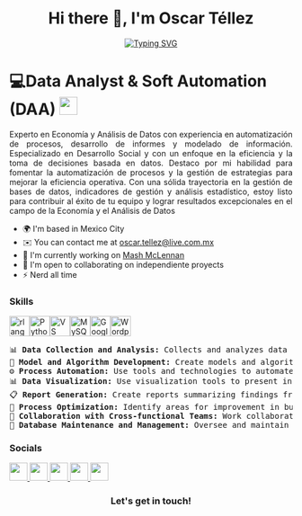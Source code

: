 <h1 align="center"> Hi there 👋, I'm Oscar Téllez</h1>
 
<p align="center">
	<a href="https://git.io/typing-svg">
		<img src="https://readme-typing-svg.herokuapp.com?font=Fira+Code&pause=1000&random=false&width=435&lines=Welcome+to+my+github+page...;%3C%2F%3E+DanDatos;Data+Analyst+%26+Automation+Expert+;Excel+(VBA)+%7C+Python+%7C+R+%7C+PowerBI" alt="Typing SVG">
	</a>
</p>



# 💻Data Analyst & Soft Automation (DAA) <img src = "https://media2.giphy.com/media/QssGEmpkyEOhBCb7e1/giphy.gif?cid=ecf05e47a0n3gi1bfqntqmob8g9aid1oyj2wr3ds3mg700bl&rid=giphy.gif" width = 32px>

<p align="justify">Experto en Economía y Análisis de Datos con experiencia en automatización de procesos, desarrollo de informes y modelado de información. Especializado en Desarrollo Social y con un enfoque en la eficiencia y la toma de decisiones basada en datos. Destaco por mi habilidad para fomentar la automatización de procesos y la gestión de estrategias para mejorar la eficiencia operativa. Con una sólida trayectoria en la gestión de bases de datos, indicadores de gestión y análisis estadístico, estoy listo para contribuir al éxito de tu equipo y lograr resultados excepcionales en el campo de la Economía y el Análisis de Datos</p>

* 🌍  I'm based in Mexico City
* ✉️  You can contact me at [oscar.tellez@live.com.mx](mailto:oscar.tellez@live.com.mx)
* 🚀  I'm currently working on [Mash McLennan](http://https://www.marsh.com/co/home.html)
* 🤝  I'm open to collaborating on independiente proyects
* ⚡  Nerd all time

### Skills

<p align="left">
<a href="https://www.r-project.org/" target="_blank" rel="noreferrer"><img src="https://raw.githubusercontent.com/danielcranney/readme-generator/main/public/icons/skills/rlang-colored.svg" width="36" height="36" alt="rlang" /></a><a href="https://www.python.org/" target="_blank" rel="noreferrer"><img src="https://raw.githubusercontent.com/danielcranney/readme-generator/main/public/icons/skills/python-colored.svg" width="36" height="36" alt="Python" /></a><a href="https://code.visualstudio.com/" target="_blank" rel="noreferrer"><img src="https://raw.githubusercontent.com/danielcranney/readme-generator/main/public/icons/skills/visualstudiocode.svg" width="36" height="36" alt="VS Code" /></a><a href="https://www.mysql.com/" target="_blank" rel="noreferrer"><img src="https://raw.githubusercontent.com/danielcranney/readme-generator/main/public/icons/skills/mysql-colored.svg" width="36" height="36" alt="MySQL" /></a><a href="https://cloud.google.com/" target="_blank" rel="noreferrer"><img src="https://raw.githubusercontent.com/danielcranney/readme-generator/main/public/icons/skills/googlecloud-colored.svg" width="36" height="36" alt="Google Cloud" /></a><a href="https://wordpress.com" target="_blank" rel="noreferrer"><img src="https://raw.githubusercontent.com/danielcranney/readme-generator/main/public/icons/skills/wordpress-colored.svg" width="36" height="36" alt="Wordpress" /></a>
</p>
<pre>
📊 <strong>Data Collection and Analysis:</strong> Collects and analyzes data from various sources to identify patterns and trends.
🤖 <strong>Model and Algorithm Development:</strong> Create models and algorithms to analyze data and extract relevant insights.
⚙️ <strong>Process Automation:</strong> Use tools and technologies to automate tasks and improve efficiency.
📊 <strong>Data Visualization:</strong> Use visualization tools to present information in a clear and understandable manner.
📋 <strong>Report Generation:</strong> Create reports summarizing findings from data analysis.
🔄 <strong>Process Optimization:</strong> Identify areas for improvement in business processes and propose data-driven solutions.
👥 <strong>Collaboration with Cross-functional Teams:</strong> Work collaboratively with other professionals to address challenges and find solutions.
💾 <strong>Database Maintenance and Management:</strong> Oversee and maintain databases to ensure data integrity and availability.
</pre>



### Socials

<p align="left"> <a href="https://www.github.com/fff" target="_blank" rel="noreferrer"> <picture> <source media="(prefers-color-scheme: dark)" srcset="https://raw.githubusercontent.com/danielcranney/readme-generator/main/public/icons/socials/github-dark.svg" /> <source media="(prefers-color-scheme: light)" srcset="https://raw.githubusercontent.com/danielcranney/readme-generator/main/public/icons/socials/github.svg" /> <img src="https://raw.githubusercontent.com/danielcranney/readme-generator/main/public/icons/socials/github.svg" width="32" height="32" /> </picture> </a> <a href="http://www.instagram.com/oscar" target="_blank" rel="noreferrer"> <picture> <source media="(prefers-color-scheme: dark)" srcset="https://raw.githubusercontent.com/danielcranney/readme-generator/main/public/icons/socials/instagram-dark.svg" /> <source media="(prefers-color-scheme: light)" srcset="https://raw.githubusercontent.com/danielcranney/readme-generator/main/public/icons/socials/instagram.svg" /> <img src="https://raw.githubusercontent.com/danielcranney/readme-generator/main/public/icons/socials/instagram.svg" width="32" height="32" /> </picture> </a> <a href="https://www.linkedin.com/in/oscara" target="_blank" rel="noreferrer"> <picture> <source media="(prefers-color-scheme: dark)" srcset="https://raw.githubusercontent.com/danielcranney/readme-generator/main/public/icons/socials/linkedin-dark.svg" /> <source media="(prefers-color-scheme: light)" srcset="https://raw.githubusercontent.com/danielcranney/readme-generator/main/public/icons/socials/linkedin.svg" /> <img src="https://raw.githubusercontent.com/danielcranney/readme-generator/main/public/icons/socials/linkedin.svg" width="32" height="32" /> </picture> </a> <a href="https://www.x.com/hhh" target="_blank" rel="noreferrer"> <picture> <source media="(prefers-color-scheme: dark)" srcset="https://raw.githubusercontent.com/danielcranney/readme-generator/main/public/icons/socials/twitter-dark.svg" /> <source media="(prefers-color-scheme: light)" srcset="https://raw.githubusercontent.com/danielcranney/readme-generator/main/public/icons/socials/twitter.svg" /> <img src="https://raw.githubusercontent.com/danielcranney/readme-generator/main/public/icons/socials/twitter.svg" width="32" height="32" /> </picture> </a> <a href="https://www.youtube.com/@Dan" target="_blank" rel="noreferrer"> <picture> <source media="(prefers-color-scheme: dark)" srcset="https://raw.githubusercontent.com/danielcranney/readme-generator/main/public/icons/socials/youtube-dark.svg" /> <source media="(prefers-color-scheme: light)" srcset="https://raw.githubusercontent.com/danielcranney/readme-generator/main/public/icons/socials/youtube.svg" /> <img src="https://raw.githubusercontent.com/danielcranney/readme-generator/main/public/icons/socials/youtube.svg" width="32" height="32" /> </picture> </a></p>

<div align="center">
  <h3><b>Let's get in touch! </b></h3>
  </div>
